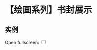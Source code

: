 # 【绘画系列】书封展示

## 实例

<label>Open fullscreen: </label>
<input class="book-ppt-fs-select" type="checkbox" />
<WHRatio h="68%">
  <div class="book-ppt">
    <div class="paper" />
    <div class="book">
      <div class="cover">
        <img src="https://mgear-blog-image.obs.cn-east-3.myhuaweicloud.com/douban/s29779230.jpg" />
      </div>
      <img class="corner" src="https://mgear-blog-image.obs.cn-east-3.myhuaweicloud.com/douban/s29779230.jpg" />
    </div>
  </div>
  <svg width="0" height="0">
    <filter id="paper">
      <feTurbulence type="fractalNoise" baseFrequency='.95 .95' numOctaves="80" result='noise' />
      <feDiffuseLighting in='noise' lighting-color='white' surfaceScale='1' result="grind">
        <feDistantLight azimuth='500' elevation='50' />
      </feDiffuseLighting>
      <feGaussianBlur in="grind" stdDeviation=".7"/>
    </filter>
  </svg>
</WHRatio>

<style>
  .book-ppt-fs-select:checked {
    position: fixed;
    top: 1em;
    left: 0;
    width: 100%;
    line-height: 3em;
    font-size: 1em;
    color: rgba(0,0,0,0.7);
    text-align: center;
    z-index: 99999;
  }
  .book-ppt-fs-select:checked:before {
    content: 'Close fullscreen';
  }
  .book-ppt-fs-select:checked + .wh-container {
    position: fixed;
    top: 0;
    left: 0;
    width: 100%;
    height: 100vh;
    z-index: 99998;
  }
  .book-ppt {
    position: relative;
    display: flex;
    justify-content: center;
    align-items: center;
    width: 100%;
    height: auto;
    overflow: hidden;
  }
  .book-ppt .paper {
    position: absolute;
    top: 0;
    left: 0;
    width: 100%;
    height: 100%;
    background-image: radial-gradient(ellipse at 100% 0%, #7f96cd, #5d7db5);
  }
  .book-ppt .paper::after {
    content: '';
    position: absolute;
    top: 0;
    left: 0;
    width: 100%;
    height: 100%;
    filter: url(#paper);
    background-blend-mode: lighten;
  }
  .book-ppt .book {
    position: relative;
    margin-top: -1vh;
    width: 32%;
    font-size: 0;
    box-shadow: -55px 40px 30px 0 rgba(0,0,0,0.1), -27px 25px 35px -5px rgba(0,0,0,0.68);
  }
  .book-ppt .cover {
    position: absolute;
    width: 100%;
    height: 100%;
    z-index: 2;
  }
  .book-ppt .corner {
    filter: blur(1px);
    z-index: 1;
  }
  .book-ppt .book::after {
    content: '';
    position: absolute;
    top: 0;
    left: 0;
    width: 100%;
    height: 100%;
    z-index: 2;
    background-repeat: no-repeat;
    background-image: linear-gradient(to right, rgba(0,0,0,0.15) 0.4%, rgba(255,255,255,0.15) 1.2%, transparent 1.2%);
    background-size: 50% 100%;
    background-position: 9% top;
  }
</style>